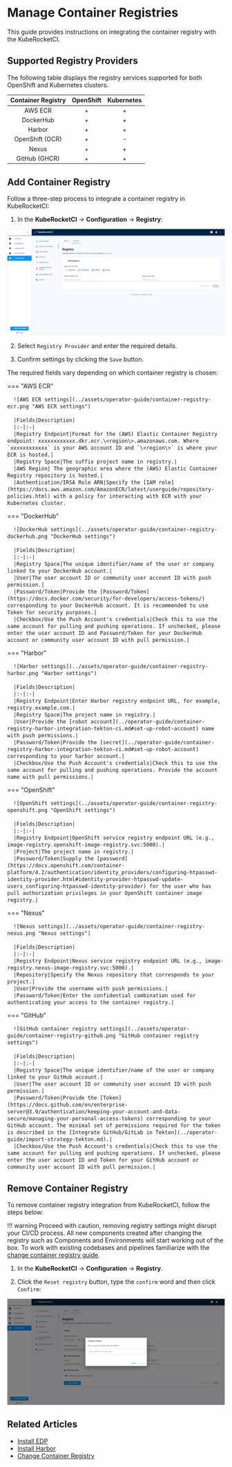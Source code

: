 # Manage Container Registries

This guide provides instructions on integrating the container registry with the KubeRocketCI.

## Supported Registry Providers

The following table displays the registry services supported for both OpenShift and Kubernetes clusters.

|Container Registry|OpenShift|Kubernetes|
|:-:|:-:|:-:|
|AWS ECR|+|+|
|DockerHub|+|+|
|Harbor|+|+|
|OpenShift (OCR)|+|-|
|Nexus|+|+|
|GitHub (GHCR)|+|+|

## Add Container Registry

Follow a three-step process to integrate a container registry in KubeRocketCI:

1. In the **KubeRocketCI** -> **Configuration** -> **Registry**:

  ![Registry settings](../assets/operator-guide/container-registry-list.png "Registry settings")

2. Select `Registry Provider` and enter the required details.

3. Confirm settings by clicking the `Save` button.

The required fields vary depending on which container registry is chosen:

=== "AWS ECR"

      ![AWS ECR settings](../assets/operator-guide/container-registry-ecr.png "AWS ECR settings")

      |Fields|Description|
      |:-|:-|
      |Registry Endpoint|Format for the (AWS) Elastic Container Registry endpoint: xxxxxxxxxxxx.dkr.ecr.\<region\>.amazonaws.com. Where `xxxxxxxxxxxx` is your AWS account ID and `\<region\>` is where your ECR is hosted.|
      |Registry Space|The suffix project name in registry.|
      |AWS Region| The geographic area where the (AWS) Elastic Container Registry repository is hosted.|
      |Authentication/IRSA Role ARN|Specify the [IAM role](https://docs.aws.amazon.com/AmazonECR/latest/userguide/repository-policies.html) with a policy for interacting with ECR with your Kubernetes cluster.

=== "DockerHub"

      ![DockerHub settings](../assets/operator-guide/container-registry-dockerhub.png "DockerHub settings")

      |Fields|Description|
      |:-|:-|
      |Registry Space|The unique identifier/name of the user or company linked to your DockerHub account.|
      |User|The user account ID or community user account ID with push permission.|
      |Password/Token|Provide the [Password/Token](https://docs.docker.com/security/for-developers/access-tokens/) corresponding to your DockerHub account. It is recommended to use Token for security purposes.|
      |Checkbox/Use the Push Account's credentials|Check this to use the same account for pulling and pushing operations. If unchecked, please enter the user account ID and Password/Token for your DockerHub account or community user account ID with pull permission.|

=== "Harbor"

      ![Harbor settings](../assets/operator-guide/container-registry-harbor.png "Harbor settings")

      |Fields|Description|
      |:-|:-|
      |Registry Endpoint|Enter Harbor registry endpoint URL, for example, registry.example.com.|
      |Registry Space|The project name in registry.|
      |User|Provide the [robot account](../operator-guide/container-registry-harbor-integration-tekton-ci.md#set-up-robot-account) name with push permissions.|
      |Password/Token|Provide the [secret](../operator-guide/container-registry-harbor-integration-tekton-ci.md#set-up-robot-account) corresponding to your harbor account.|
      |Checkbox/Use the Push Account's credentials|Check this to use the same account for pulling and pushing operations. Provide the account name with pull permissions.|

=== "OpenShift"

      ![OpenShift settings](../assets/operator-guide/container-registry-openshift.png "OpenShift settings")

      |Fields|Description|
      |:-|:-|
      |Registry Endpoint|OpenShift service registry endpoint URL (e.g., image-registry.openshift-image-registry.svc:5000).|
      |Project|The project name in registry.|
      |Password/Token|Supply the [password](https://docs.openshift.com/container-platform/4.2/authentication/identity_providers/configuring-htpasswd-identity-provider.html#identity-provider-htpasswd-update-users_configuring-htpasswd-identity-provider) for the user who has pull authorization privileges in your OpenShift container image registry.|

=== "Nexus"

      ![Nexus settings](../assets/operator-guide/container-registry-nexus.png "Nexus settings")

      |Fields|Description|
      |:-|:-|
      |Registry Endpoint|Nexus service registry endpoint URL (e.g., image-registry.nexus-image-registry.svc:5000).|
      |Repository|Specify the Nexus repository that corresponds to your project.|
      |User|Provide the username with push permissions.|
      |Password/Token|Enter the confidential combination used for authenticating your access to the container registry.|

=== "GitHub"

      ![GitHub container registry settings](../assets/operator-guide/container-registry-github.png "GitHub container registry settings")

      |Fields|Description|
      |:-|:-|
      |Registry Space|The unique identifier/name of the user or company linked to your GitHub account.|
      |User|The user account ID or community user account ID with push permission.|
      |Password/Token|Provide the [Token](https://docs.github.com/en/enterprise-server@3.9/authentication/keeping-your-account-and-data-secure/managing-your-personal-access-tokens) corresponding to your  GitHub account. The minimal set of permissions required for the token is described in the [Integrate GitHub/GitLab in Tekton](../operator-guide/import-strategy-tekton.md).|
      |Checkbox/Use the Push Account's credentials|Check this to use the same account for pulling and pushing operations. If unchecked, please enter the user account ID and Token for your GitHub account or community user account ID with pull permission.|

## Remove Container Registry

To remove container registry integration from KubeRocketCI, follow the steps below:

!!! warning
    Proceed with caution, removing registry settings might disrupt your CI/CD process. All new components created after changing the registry such as Components and Environments will start working out of the box. To work with existing codebases and pipelines familiarize with the [change container registry guide](../operator-guide/container-registries.md).

  1. In the **KubeRocketCI** -> **Configuration** -> **Registry**.

  2. Click the `Reset registry` button, type the `confirm` word and then click `Confirm`:

  ![Registry settings](../assets/operator-guide/container-registry-reset.png "Registry settings")

## Related Articles

* [Install EDP](../operator-guide/install-edp.md)
* [Install Harbor](../operator-guide/install-harbor.md)
* [Change Container Registry](../operator-guide/container-registries.md)
